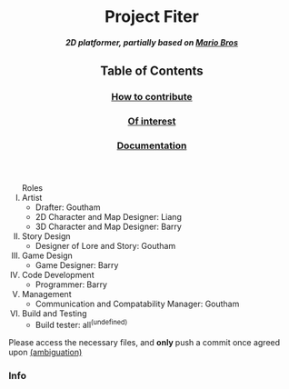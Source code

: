 <!DOCTYPE html>
  <header>
    <h1>Project Fiter</h1>
    <h5>2D platformer, partially based on <a href="https://en.wikipedia.org/wiki/Mario_Bros.">Mario Bros<a><br></h5>
    <h2>Table of Contents</h2>
      <h3><a href="#/1">How to contribute</a></h3>
      <h3><a href="#/2">Of interest</a></h3>
      <h3><a href="#/3">Documentation</a></h3>
  </header>
  <body>
    <div id="/1"><h3></h3></div>
    <ol type="I">Roles
      <li>Artist<ul type="disk">
        <li>Drafter: Goutham</li>
        <li>2D Character and Map Designer: Liang</li>
        <li>3D Character and Map Designer: Barry</li>
      </ul></li>
      <li>Story Design<ul type="disk">
        <li>Designer of Lore and Story: Goutham</li>
      </ul></li>
      <li>Game Design<ul type="disk">
        <li>Game Designer: Barry</li>
      </ul></li>
      <li>Code Development<ul type="disk">
        <li>Programmer: Barry
      </ul></li>
      <li>Management<ul type="disk">
        <li>Communication and Compatability Manager: Goutham
      </ul></li>
      <li>Build and Testing<ul type="disk">
        <li>Build tester: all<sup>(undefined)</sup>
      </ul></li>
    </ol>
    <p>Please access the necessary files, and <b> only </b> push a commit once agreed upon <a href="https://bit.ly/2EBUPAl">(ambiguation)</a></p>
    <div id="/2"><h3>Info</h3></div>
    <div id="/3"><h3></h3></div>
  </body>
</html>

